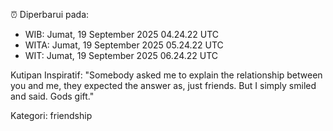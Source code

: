 ⏰ Diperbarui pada:
- WIB: Jumat, 19 September 2025 04.24.22 UTC
- WITA: Jumat, 19 September 2025 05.24.22 UTC
- WIT: Jumat, 19 September 2025 06.24.22 UTC

Kutipan Inspiratif:
"Somebody asked me to explain the relationship between you and me, they expected the answer as, just friends. But I simply smiled and said. Gods gift."


Kategori: friendship

